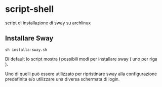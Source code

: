 # script-shell

script di installazione di sway su archlinux

## Installare Sway

```
sh installa-sway.sh
```

Di default lo script mostra i possibili modi per installare sway ( uno per riga ).

Uno di quelli può essere utilizzato per ripristinare sway alla configurazione predefinita
e/o utilizzare una diversa schermata di login.
